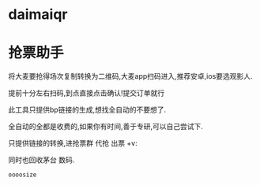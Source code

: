 # daimaiqr
# 抢票助手
将大麦要抢得场次复制转换为二维码,大麦app扫码进入,推荐安卓,ios要选观影人.

提前十分左右扫码,到点直接点击确认!提交订单就行

此工具只提供bp链接的生成,想找全自动的不要想了. 

全自动的全都是收费的,如果你有时间,善于专研,可以自己尝试下.

只提供链接的转换,进抢票群 代抢 出票 +v:

同时也回收茅台 数码.
```
oooosize
```

